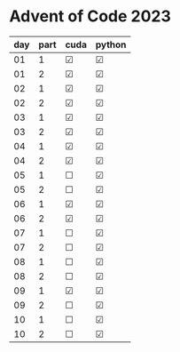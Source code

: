 # Advent of Code 2023

| day | part  | cuda    | python  |
| --- | ----- | ------- | ------- |
| 01  | 1     | &#9745; | &#9745; |
| 01  | 2     | &#9745; | &#9745; |
| 02  | 1     | &#9745; | &#9745; |
| 02  | 2     | &#9745; | &#9745; |
| 03  | 1     | &#9745; | &#9745; |
| 03  | 2     | &#9745; | &#9745; |
| 04  | 1     | &#9745; | &#9745; |
| 04  | 2     | &#9745; | &#9745; |
| 05  | 1     | &#9744; | &#9745; |
| 05  | 2     | &#9744; | &#9745; |
| 06  | 1     | &#9745; | &#9745; |
| 06  | 2     | &#9745; | &#9745; |
| 07  | 1     | &#9744; | &#9745; |
| 07  | 2     | &#9744; | &#9745; |
| 08  | 1     | &#9744; | &#9745; |
| 08  | 2     | &#9744; | &#9745; |
| 09  | 1     | &#9745; | &#9745; |
| 09  | 2     | &#9744; | &#9745; |
| 10  | 1     | &#9744; | &#9745; |
| 10  | 2     | &#9744; | &#9745; |
